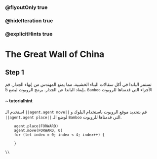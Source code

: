 ### @flyoutOnly true
### @hideIteration true
### @explicitHints true

# The Great Wall of China

## Step 1
تستمر الباندا في أكل سقالات البناء الخشبية، مما يمنع المهندس من إنهاء الجدار. قم بإبعاد الباندا عن الجدار. برمج الروبوت ليضع 5. `Bamboo` الأجزاء التي قدمناها للروبوت

#### ~ tutorialhint  
استخدم الـ ``||agent.agent move||`` قم بتحديد موقع الروبوت باستخدام البلوك و ``||agent.agent place||`` لوضع الـ `Bamboo` التي قدمناها للروبوت.

```ghost
    agent.place(FORWARD)
    agent.move(FORWARD, 0)
    for (let index = 0; index < 4; index++) {
    	
    }
```
```template
\\
```
```package
```
